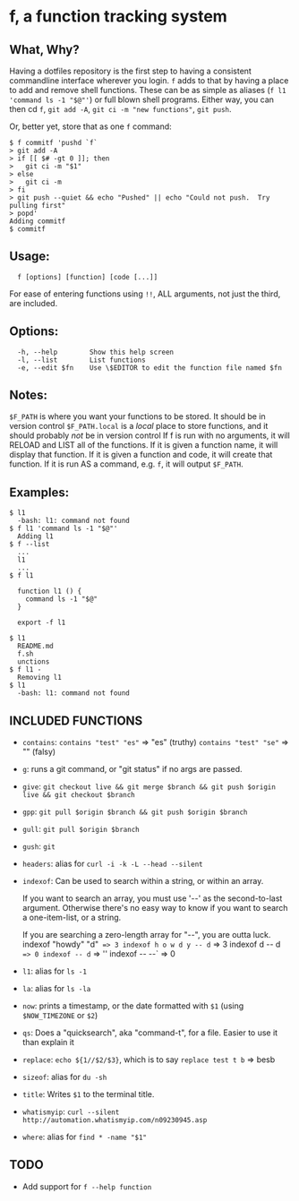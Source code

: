 # f, a function tracking system

## What, Why?
Having a dotfiles repository is the first step to having a consistent commandline interface wherever you login.  `f` adds to that by having a place to add and remove shell functions.  These can be as simple as aliases (`f l1 'command ls -1 "$@"'`) or full blown shell programs.  Either way, you can then cd `f`, `git add -A`, `git ci -m "new functions"`, `git push`.

Or, better yet, store that as one `f` command:

    $ f commitf 'pushd `f`
    > git add -A
    > if [[ $# -gt 0 ]]; then
    >   git ci -m "$1"
    > else
    >   git ci -m
    > fi
    > git push --quiet && echo "Pushed" || echo "Could not push.  Try pulling first"
    > popd'
    Adding commitf
    $ commitf

## Usage:
      f [options] [function] [code [...]]

For ease of entering functions using `!!`, ALL arguments, not just the third, are included.

## Options:
      -h, --help        Show this help screen
      -l, --list        List functions
      -e, --edit $fn    Use \$EDITOR to edit the function file named $fn


## Notes:
`$F_PATH` is where you want your functions to be stored.  It should be in version control
`$F_PATH.local` is a *local* place to store functions, and it should probably *not* be in version control
If f is run with no arguments, it will RELOAD and LIST all of the functions.
If it is given a function name, it will display that function.
If it is given a function and code, it will create that function.
If it is run AS a command, e.g. `f`, it will output `$F_PATH`.

## Examples:
    $ l1
      -bash: l1: command not found
    $ f l1 'command ls -1 "$@"'
      Adding l1
    $ f --list
      ...
      l1
      ...
    $ f l1

      function l1 () {
        command ls -1 "$@"
      }

      export -f l1

    $ l1
      README.md
      f.sh
      unctions
    $ f l1 -
      Removing l1
    $ l1
      -bash: l1: command not found

## INCLUDED FUNCTIONS

+ `contains`:
  `contains "test" "es"`  => "es"  (truthy)
  `contains "test" "se"`  => ""    (falsy)
+ `g`:
  runs a git command, or "git status" if no args are passed.
+ `give`:
  `git checkout live && git merge $branch && git push $origin live && git checkout $branch`
+ `gpp`:
  `git pull $origin $branch && git push $origin $branch`
+ `gull`:
  `git pull $origin $branch`
+ `gush`:
  `git `
+ `headers`:
  alias for `curl -i -k -L --head --silent`
+ `indexof`:
  Can be used to search within a string, or within an array.

  If you want to search an array, you must use '--' as the second-to-last argument.
  Otherwise there's no easy way to know if you want to search a one-item-list, or
  a string.

  If you are searching a zero-length array for "--", you are outta luck.
      indexof "howdy" "d"` => 3
      indexof h o w d y -- d` => 3
      indexof d -- d` => 0
      indexof -- d` => ''
      indexof -- --` => 0

+ `l1`:
  alias for `ls -1`
+ `la`:
  alias for `ls -la`
+ `now`:
  prints a timestamp, or the date formatted with `$1` (using `$NOW_TIMEZONE` or `$2`)
+ `qs`:
  Does a "quicksearch", aka "command-t", for a file.  Easier to use it than explain it
+ `replace`:
  `echo ${1//$2/$3}`, which is to say `replace test t b` => besb
+ `sizeof`:
  alias for `du -sh`
+ `title`:
  Writes `$1` to the terminal title.
+ `whatismyip`:
  `curl --silent http://automation.whatismyip.com/n09230945.asp`
+ `where`:
  alias for `find * -name "$1"`

## TODO

* Add support for `f --help function`

